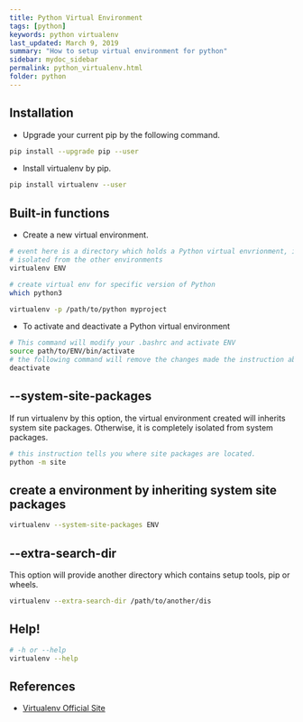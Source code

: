```yaml
---
title: Python Virtual Environment
tags: [python]
keywords: python virtualenv
last_updated: March 9, 2019
summary: "How to setup virtual environment for python"
sidebar: mydoc_sidebar
permalink: python_virtualenv.html
folder: python
---
```


## Installation
* Upgrade your current pip by the following command.

```bash
pip install --upgrade pip --user
```
* Install virtualenv by pip.

```bash
pip install virtualenv --user
``` 

## Built-in functions

* Create a new virtual environment.

```bash
# event here is a directory which holds a Python virtual envrionment, it is
# isolated from the other environments
virtualenv ENV

# create virtual env for specific version of Python
which python3

virtualenv -p /path/to/python myproject
```

* To activate and deactivate a Python virtual environment

```bash
# This command will modify your .bashrc and activate ENV
source path/to/ENV/bin/activate
# the following command will remove the changes made the instruction above
deactivate
```

## --system-site-packages
If run virtualenv by this option, the virtual environment created will inherits system site packages. Otherwise,
it is completely isolated from system packages. 

```bash
# this instruction tells you where site packages are located.
python -m site
```

## create a environment by inheriting system site packages
```bash
virtualenv --system-site-packages ENV
```

## --extra-search-dir
This option will provide another directory which contains setup tools, pip or wheels. 
```bash
virtualenv --extra-search-dir /path/to/another/dis
```

## Help!
```bash
# -h or --help
virtualenv --help
```

## References
* [Virtualenv Official Site](https://virtualenv.pypa.io/en/latest/) 